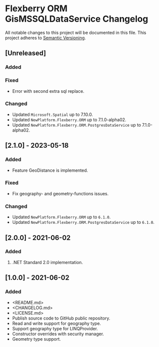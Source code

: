 # Flexberry ORM GisMSSQLDataService Changelog
All notable changes to this project will be documented in this file.
This project adheres to [Semantic Versioning](http://semver.org/).

## [Unreleased]
### Added

### Fixed
- Error with second extra sql replace.

### Changed
- Updated `Microsoft.Spatial` up to 7.10.0.
- Updated `NewPlatform.Flexberry.ORM` up to 7.1.0-alpha02.
- Updated `NewPlatform.Flexberry.ORM.PostgresDataService` up to 7.1.0-alpha02.

## [2.1.0] - 2023-05-18
### Added
- Feature GeoDistance is implemented.

### Fixed
- Fix geography- and geometry-functions issues.

### Changed
- Updated `NewPlatform.Flexberry.ORM` up to `6.1.0`.
- Updated `NewPlatform.Flexberry.ORM.PostgresDataService` up to `6.1.0`.

## [2.0.0] - 2021-06-02

### Added

1. .NET Standard 2.0 implementation.

## [1.0.0] - 2021-06-02

### Added

* <README.md>
* <CHANGELOG.md>
* <LICENSE.md>
* Publish source code to GitHub public repository.
* Read and write support for geography type.
* Support geography type for LINQProvider.
* Constructor overrides with security manager.
* Geometry type support.

